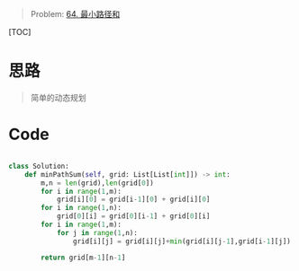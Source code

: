 > Problem: [64. 最小路径和](https://leetcode.cn/problems/minimum-path-sum/description/)

[TOC]

# 思路

> 简单的动态规划

# Code

```Python []

class Solution:
    def minPathSum(self, grid: List[List[int]]) -> int:
        m,n = len(grid),len(grid[0])
        for i in range(1,m):
            grid[i][0] = grid[i-1][0] + grid[i][0]
        for i in range(1,n):
            grid[0][i] = grid[0][i-1] + grid[0][i]
        for i in range(1,m):
            for j in range(1,n):
                grid[i][j] = grid[i][j]+min(grid[i][j-1],grid[i-1][j])

        return grid[m-1][n-1]





```
